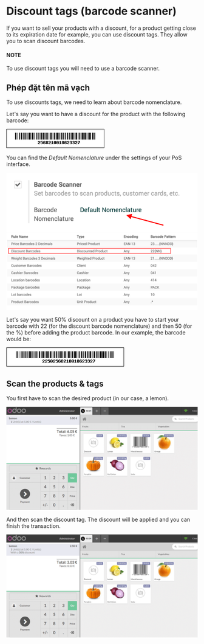 # Discount tags (barcode scanner)

If you want to sell your products with a discount, for a product getting
close to its expiration date for example, you can use discount tags.
They allow you to scan discount barcodes.

#### NOTE
To use discount tags you will need to use a barcode scanner.

## Phép đặt tên mã vạch

To use discounts tags, we need to learn about barcode nomenclature.

Let's say you want to have a discount for the product with the following
barcode:

![image](../../../../_images/discount_tags01.png)

You can find the *Default Nomenclature* under the settings of your PoS
interface.

![image](../../../../_images/discount_tags02.png)![image](../../../../_images/discount_tags03.png)

Let's say you want 50% discount on a product you have to start your
barcode with 22 (for the discount barcode nomenclature) and then 50 (for
the %) before adding the product barcode. In our example, the barcode would
be:

![image](../../../../_images/discount_tags04.png)

## Scan the products & tags

You first have to scan the desired product (in our case, a lemon).

![image](../../../../_images/discount_tags05.png)

And then scan the discount tag. The discount will be applied and you can
finish the transaction.

![image](../../../../_images/discount_tags06.png)
